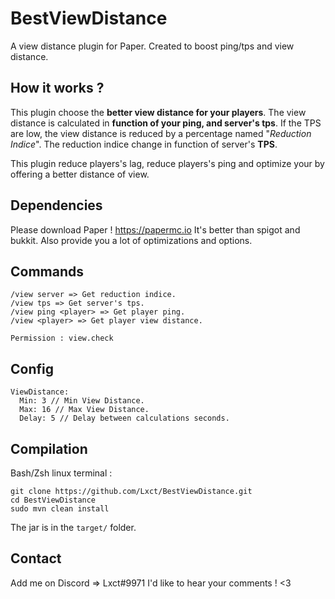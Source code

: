# BestViewDistance
A view distance plugin for Paper. Created to boost ping/tps and view distance.

## How it works ?
This plugin choose the **better view distance for your players**.
The view distance is calculated in **function of your ping, and server's tps**.
If the TPS are low, the view distance is reduced by a percentage named "*Reduction Indice*".
The reduction indice change in function of server's **TPS**.

This plugin reduce players's lag, reduce players's ping and optimize your by offering a better distance of view.

## Dependencies
Please download Paper !
https://papermc.io
It's better than spigot and bukkit.
Also provide you a lot of optimizations and options.

## Commands
```
/view server => Get reduction indice.
/view tps => Get server's tps.
/view ping <player> => Get player ping.
/view <player> => Get player view distance.

Permission : view.check
```

## Config
```
ViewDistance:
  Min: 3 // Min View Distance.
  Max: 16 // Max View Distance.
  Delay: 5 // Delay between calculations seconds.
```

## Compilation
Bash/Zsh linux terminal :

```
git clone https://github.com/Lxct/BestViewDistance.git
cd BestViewDistance
sudo mvn clean install
```
The jar is in the `target/` folder.

## Contact
Add me on Discord => Lxct#9971
I'd like to hear your comments ! <3